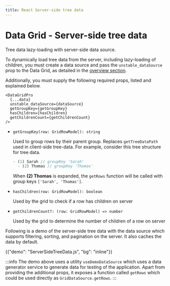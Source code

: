 ```yaml
---
title: React Server-side tree data
---
```


# Data Grid - Server-side tree data [<span class="plan-pro"></span>](/x/introduction/licensing/#pro-plan 'Pro plan')

<p class="description">Tree data lazy-loading with server-side data source.</p>

To dynamically load tree data from the server, including lazy-loading of children, you must create a data source and pass the `unstable_dataSource` prop to the Data Grid, as detailed in the [overview section](/x/react-data-grid/server-side-data/).

Additionally, you must supply the following required props, listed and explained below.

```tsx
<DataGridPro
  {...data}
  unstable_dataSource={dataSource}
  getGroupKey={getGroupKey}
  hasChildren={hasChildren}
  getChildrenCount={getChildrenCount}
/>
```

- `getGroupKey(row: GridRowModel): string`

  Used to group rows by their parent group. Replaces `getTreeDataPath` used in client-side tree-data.
  For example, consider this tree structure for tree data.

  ```js
  - (1) Sarah // groupKey 'Sarah'
    - (2) Thomas // groupKey 'Thomas'
  ```

  When **(2) Thomas** is expanded, the `getRows` function will be called with group keys `['Sarah', 'Thomas']`.

- `hasChildren(row: GridRowModel): boolean`

  Used by the grid to check if a row has children on server

- `getChildrenCount?: (row: GridRowModel) => number`

  Used by the grid to determine the number of children of a row on server

Following is a demo of the server-side tree data with the data source which supports filtering, sorting, and pagination on the server. It also caches the data by default.

{{"demo": "ServerSideTreeData.js", "bg": "inline"}}

:::info
The demo above uses a utility `useDemoDataSource` which uses a data generator service to generate data for testing of the application. Apart from providing the additional props, it exposes a function called `getRows` which could be used directly as `GridDataSource.getRows`.
:::
